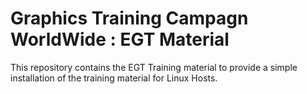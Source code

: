 # Graphics Training Campagn WorldWide : EGT Material

This repository contains the EGT Training material to provide a simple installation of the training material for Linux Hosts. 

